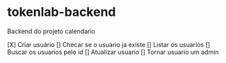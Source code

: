 # tokenlab-backend
Backend do projeto calendario

[X] Criar usuário 
[] Checar se o usuario ja existe
[] Listar os usuarios 
[] Buscar os usuarios pelo id
[] Atualizar usuario
[] Tornar usuario um admin 
